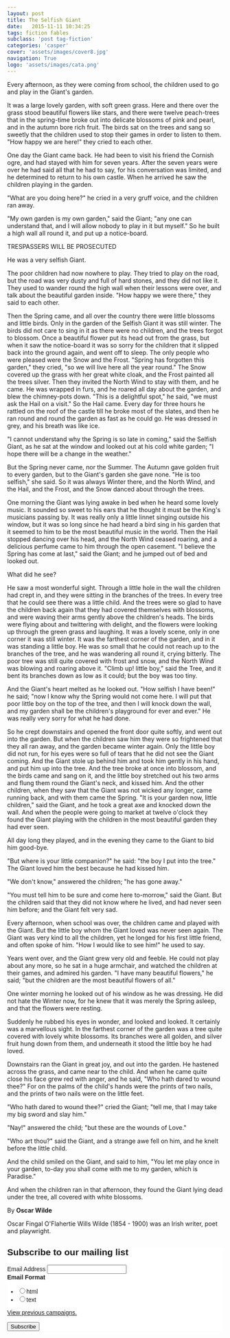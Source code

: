 ```yaml
---
layout: post
title: The Selfish Giant
date:   2015-11-11 10:34:25
tags: fiction fables
subclass: 'post tag-fiction'
categories: 'casper'
cover: 'assets/images/cover8.jpg'
navigation: True
logo: 'assets/images/cata.png'
---
```

Every afternoon, as they were coming from school, the children used to go and play in the Giant's garden.

It was a large lovely garden, with soft green grass. Here and there over the grass stood beautiful flowers like stars, and there were twelve peach-trees that in the spring-time broke out into delicate blossoms of pink and pearl, and in the autumn bore rich fruit. The birds sat on the trees and sang so sweetly that the children used to stop their games in order to listen to them. "How happy we are here!" they cried to each other.

One day the Giant came back. He had been to visit his friend the Cornish ogre, and had stayed with him for seven years. After the seven years were over he had said all that he had to say, for his conversation was limited, and he determined to return to his own castle. When he arrived he saw the children playing in the garden.

"What are you doing here?" he cried in a very gruff voice, and the children ran away.

"My own garden is my own garden," said the Giant; "any one can understand that, and I will allow nobody to play in it but myself." So he built a high wall all round it, and put up a notice-board.

TRESPASSERS
WILL BE
PROSECUTED

He was a very selfish Giant.

The poor children had now nowhere to play. They tried to play on the road, but the road was very dusty and full of hard stones, and they did not like it. They used to wander round the high wall when their lessons were over, and talk about the beautiful garden inside. "How happy we were there," they said to each other.

Then the Spring came, and all over the country there were little blossoms and little birds. Only in the garden of the Selfish Giant it was still winter. The birds did not care to sing in it as there were no children, and the trees forgot to blossom. Once a beautiful flower put its head out from the grass, but when it saw the notice-board it was so sorry for the children that it slipped back into the ground again, and went off to sleep. The only people who were pleased were the Snow and the Frost. "Spring has forgotten this garden," they cried, "so we will live here all the year round." The Snow covered up the grass with her great white cloak, and the Frost painted all the trees silver. Then they invited the North Wind to stay with them, and he came. He was wrapped in furs, and he roared all day about the garden, and blew the chimney-pots down. "This is a delightful spot," he said, "we must ask the Hail on a visit." So the Hail came. Every day for three hours he rattled on the roof of the castle till he broke most of the slates, and then he ran round and round the garden as fast as he could go. He was dressed in grey, and his breath was like ice.

"I cannot understand why the Spring is so late in coming," said the Selfish Giant, as he sat at the window and looked out at his cold white garden; "I hope there will be a change in the weather."

But the Spring never came, nor the Summer. The Autumn gave golden fruit to every garden, but to the Giant's garden she gave none. "He is too selfish," she said. So it was always Winter there, and the North Wind, and the Hail, and the Frost, and the Snow danced about through the trees.

One morning the Giant was lying awake in bed when he heard some lovely music. It sounded so sweet to his ears that he thought it must be the King's musicians passing by. It was really only a little linnet singing outside his window, but it was so long since he had heard a bird sing in his garden that it seemed to him to be the most beautiful music in the world. Then the Hail stopped dancing over his head, and the North Wind ceased roaring, and a delicious perfume came to him through the open casement. "I believe the Spring has come at last," said the Giant; and he jumped out of bed and looked out.

What did he see?

He saw a most wonderful sight. Through a little hole in the wall the children had crept in, and they were sitting in the branches of the trees. In every tree that he could see there was a little child. And the trees were so glad to have the children back again that they had covered themselves with blossoms, and were waving their arms gently above the children's heads. The birds were flying about and twittering with delight, and the flowers were looking up through the green grass and laughing. It was a lovely scene, only in one corner it was still winter. It was the farthest corner of the garden, and in it was standing a little boy. He was so small that he could not reach up to the branches of the tree, and he was wandering all round it, crying bitterly. The poor tree was still quite covered with frost and snow, and the North Wind was blowing and roaring above it. "Climb up! little boy," said the Tree, and it bent its branches down as low as it could; but the boy was too tiny.

And the Giant's heart melted as he looked out. "How selfish I have been!" he said; "now I know why the Spring would not come here. I will put that poor little boy on the top of the tree, and then I will knock down the wall, and my garden shall be the children's playground for ever and ever." He was really very sorry for what he had done.

So he crept downstairs and opened the front door quite softly, and went out into the garden. But when the children saw him they were so frightened that they all ran away, and the garden became winter again. Only the little boy did not run, for his eyes were so full of tears that he did not see the Giant coming. And the Giant stole up behind him and took him gently in his hand, and put him up into the tree. And the tree broke at once into blossom, and the birds came and sang on it, and the little boy stretched out his two arms and flung them round the Giant's neck, and kissed him. And the other children, when they saw that the Giant was not wicked any longer, came running back, and with them came the Spring. "It is your garden now, little children," said the Giant, and he took a great axe and knocked down the wall. And when the people were going to market at twelve o'clock they found the Giant playing with the children in the most beautiful garden they had ever seen.

All day long they played, and in the evening they came to the Giant to bid him good-bye.

"But where is your little companion?" he said: "the boy I put into the tree." The Giant loved him the best because he had kissed him.

"We don't know," answered the children; "he has gone away."

"You must tell him to be sure and come here to-morrow," said the Giant. But the children said that they did not know where he lived, and had never seen him before; and the Giant felt very sad.

Every afternoon, when school was over, the children came and played with the Giant. But the little boy whom the Giant loved was never seen again. The Giant was very kind to all the children, yet he longed for his first little friend, and often spoke of him. "How I would like to see him!" he used to say.

Years went over, and the Giant grew very old and feeble. He could not play about any more, so he sat in a huge armchair, and watched the children at their games, and admired his garden. "I have many beautiful flowers," he said; "but the children are the most beautiful flowers of all."

One winter morning he looked out of his window as he was dressing. He did not hate the Winter now, for he knew that it was merely the Spring asleep, and that the flowers were resting.

Suddenly he rubbed his eyes in wonder, and looked and looked. It certainly was a marvellous sight. In the farthest corner of the garden was a tree quite covered with lovely white blossoms. Its branches were all golden, and silver fruit hung down from them, and underneath it stood the little boy he had loved.

Downstairs ran the Giant in great joy, and out into the garden. He hastened across the grass, and came near to the child. And when he came quite close his face grew red with anger, and he said, "Who hath dared to wound thee?" For on the palms of the child's hands were the prints of two nails, and the prints of two nails were on the little feet.

"Who hath dared to wound thee?" cried the Giant; "tell me, that I may take my big sword and slay him."

"Nay!" answered the child; "but these are the wounds of Love."

"Who art thou?" said the Giant, and a strange awe fell on him, and he knelt before the little child.

And the child smiled on the Giant, and said to him, "You let me play once in your garden, to-day you shall come with me to my garden, which is Paradise."

And when the children ran in that afternoon, they found the Giant lying dead under the tree, all covered with white blossoms.

By **Oscar Wilde**

Oscar Fingal O'Flahertie Wills Wilde (1854 - 1900) was an Irish writer, poet and playwright.

<!-- Begin MailChimp Signup Form -->
<link href="//cdn-images.mailchimp.com/embedcode/classic-081711.css" rel="stylesheet" type="text/css">
<style type="text/css">
	#mc_embed_signup{background:#fff; clear:left; font:14px Helvetica,Arial,sans-serif; }
	/* Add your own MailChimp form style overrides in your site stylesheet or in this style block.
	   We recommend moving this block and the preceding CSS link to the HEAD of your HTML file. */
</style>
<div id="mc_embed_signup">
<form action="//eepurl.us12.list-manage.com/subscribe/post?u=8bde9c24ca91faeb65ba42ca1&amp;id=279a7bec7d" method="post" id="mc-embedded-subscribe-form" name="mc-embedded-subscribe-form" class="validate" target="_blank" novalidate>
    <div id="mc_embed_signup_scroll">
	<h2>Subscribe to our mailing list</h2>
<div class="mc-field-group">
	<label for="mce-EMAIL">Email Address </label>
	<input type="email" value="" name="EMAIL" class="required email" id="mce-EMAIL">
</div>
<div class="mc-field-group input-group">
    <strong>Email Format </strong>
    <ul><li><input type="radio" value="html" name="EMAILTYPE" id="mce-EMAILTYPE-0"><label for="mce-EMAILTYPE-0">html</label></li>
<li><input type="radio" value="text" name="EMAILTYPE" id="mce-EMAILTYPE-1"><label for="mce-EMAILTYPE-1">text</label></li>
</ul>
</div>
<p><a href="http://us12.campaign-archive1.com/home/?u=8bde9c24ca91faeb65ba42ca1&id=279a7bec7d" title="View previous campaigns">View previous campaigns.</a></p>
	<div id="mce-responses" class="clear">
		<div class="response" id="mce-error-response" style="display:none"></div>
		<div class="response" id="mce-success-response" style="display:none"></div>
	</div>    <!-- real people should not fill this in and expect good things - do not remove this or risk form bot signups-->
    <div style="position: absolute; left: -5000px;"><input type="text" name="b_8bde9c24ca91faeb65ba42ca1_279a7bec7d" tabindex="-1" value=""></div>
    <div class="clear"><input type="submit" value="Subscribe" name="subscribe" id="mc-embedded-subscribe" class="button"></div>
    </div>
</form>
</div>

<!--End mc_embed_signup-->